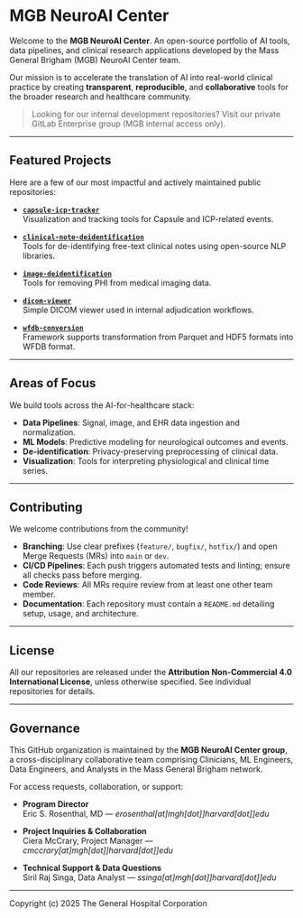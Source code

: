 # MGB NeuroAI Center

Welcome to the **MGB NeuroAI Center**. An open-source portfolio of AI tools, data pipelines, and clinical research applications developed by the Mass General Brigham (MGB) NeuroAI Center team.

Our mission is to accelerate the translation of AI into real-world clinical practice by creating **transparent**, **reproducible**, and **collaborative** tools for the broader research and healthcare community.

> Looking for our internal development repositories? Visit our private GitLab Enterprise group (MGB internal access only).

---

## Featured Projects

Here are a few of our most impactful and actively maintained public repositories:

- **[`capsule-icp-tracker`](https://github.com/MGB-NeuroAI-Center/dci-icp-tracker)**  
  Visualization and tracking tools for Capsule and ICP-related events.

- **[`clinical-note-deidentification`](https://github.com/MGB-NeuroAI-Center/clinical-note-deidentification)**  
  Tools for de-identifying free-text clinical notes using open-source NLP libraries.

- **[`image-deidentification`](https://github.com/MGB-NeuroAI-Center/image-deidentification)**  
  Tools for removing PHI from medical imaging data.

- **[`dicom-viewer`](https://github.com/MGB-NeuroAI-Center/dicom-viewer)**  
  Simple DICOM viewer used in internal adjudication workflows.

- **[`wfdb-conversion`](https://github.com/MGB-NeuroAI-Center/wfdb-conversion)**  
  Framework supports transformation from Parquet and HDF5 formats into WFDB format.

---

## Areas of Focus

We build tools across the AI-for-healthcare stack:

- **Data Pipelines**: Signal, image, and EHR data ingestion and normalization.
- **ML Models**: Predictive modeling for neurological outcomes and events.
- **De-identification**: Privacy-preserving preprocessing of clinical data.
- **Visualization**: Tools for interpreting physiological and clinical time series.

---

## Contributing

We welcome contributions from the community!

- **Branching**: Use clear prefixes (`feature/`, `bugfix/`, `hotfix/`) and open Merge Requests (MRs) into `main` or `dev`.
- **CI/CD Pipelines**: Each push triggers automated tests and linting; ensure all checks pass before merging.
- **Code Reviews**: All MRs require review from at least one other team member.
- **Documentation**: Each repository must contain a `README.md` detailing setup, usage, and architecture.

---

## License

All our repositories are released under the **Attribution Non-Commercial 4.0 International License**, unless otherwise specified. See individual repositories for details.

---

## Governance

This GitHub organization is maintained by the **MGB NeuroAI Center group**, a cross-disciplinary collaborative team comprising Clinicians, ML Engineers, Data Engineers, and Analysts in the Mass General Brigham network.

For access requests, collaboration, or support:
- **Program Director**  
  Eric S. Rosenthal, MD — *erosenthal[at]mgh[dot]]harvard[dot]]edu*

- **Project Inquiries & Collaboration**  
  Ciera McCrary, Project Manager — *cmccrary[at]mgh[dot]]harvard[dot]]edu*

- **Technical Support & Data Questions**  
  Siril Raj Singa, Data Analyst — *ssinga[at]mgh[dot]]harvard[dot]]edu*

---

Copyright (c) 2025 The General Hospital Corporation